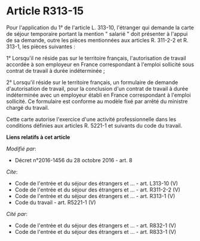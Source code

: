 # Article R313-15

Pour l'application du 1° de l'article L. 313-10, l'étranger qui demande la carte de séjour temporaire portant la mention "
salarié " doit présenter à l'appui de sa demande, outre les pièces mentionnées aux articles R. 311-2-2 et R. 313-1, les
pièces suivantes : 

1° Lorsqu'il ne réside pas sur le territoire français, l'autorisation de travail accordée à son employeur en France
correspondant à l'emploi sollicité sous contrat de travail à durée indéterminée ; 

2° Lorsqu'il réside sur le territoire français, un formulaire de demande d'autorisation de travail, pour la conclusion d'un
contrat de travail à durée indéterminée avec un employeur établi en France correspondant à l'emploi sollicité. Ce formulaire
est conforme au modèle fixé par arrêté du ministre chargé du travail. 

Cette carte autorise l'exercice d'une activité professionnelle dans les conditions définies aux articles R. 5221-1 et
suivants du code du travail.

**Liens relatifs à cet article**

_Modifié par_:

  - Décret n°2016-1456 du 28 octobre 2016 - art. 8

_Cite_:

  - Code de l'entrée et du séjour des étrangers et ... - art. L313-10 (V)
  - Code de l'entrée et du séjour des étrangers et ... - art. R311-2-2 (V)
  - Code de l'entrée et du séjour des étrangers et ... - art. R313-1 (V)
  - Code du travail - art. R5221-1 (V)

_Cité par_:

  - Code de l'entrée et du séjour des étrangers et ... - art. R832-1 (V)
  - Code de l'entrée et du séjour des étrangers et ... - art. R833-1 (V)

